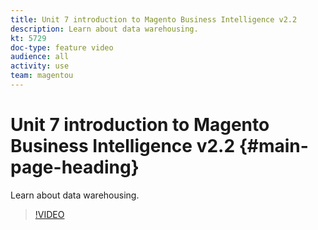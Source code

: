 ```yaml
---
title: Unit 7 introduction to Magento Business Intelligence v2.2
description: Learn about data warehousing.
kt: 5729
doc-type: feature video
audience: all
activity: use
team: magentou
---
```


# Unit 7 introduction to Magento Business Intelligence v2.2 {#main-page-heading}

Learn about data warehousing.

>[!VIDEO](https://video.tv.adobe.com/v/35984)